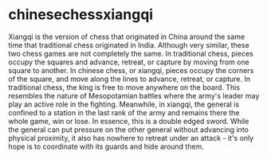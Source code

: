 # chinesechessxiangqi
Xiangqi is the version of chess that originated in China around the same time that traditional chess originated in India. Although very similar, these two chess games are not completely the same.
In traditional chess, pieces occupy the squares and advance, retreat, or capture by moving from one square to another. In chinese chess, or xiangqi, pieces occupy the corners of the square,
and move along the lines to advance, retreat, or capture. In traditional chess, the king is free to move anywhere on the board. This resembles the nature of Mesopotamian battles where the 
army's leader may play an active role in the fighting. Meanwhile, in xiangqi, the general is confined to a station in the last rank of the army and remains there the whole game, win or lose. In essence, 
this is a double edged sword. While the general can put pressure on the other general without advancing into physical proximity, it also has nowhere to retreat under an attack - it's only hope is 
to coordinate with its guards and hide around them. 



